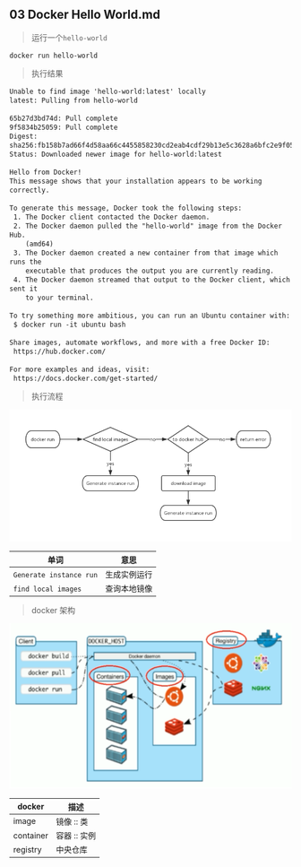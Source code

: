 ## 03 Docker Hello World.md

> 运行一个`hello-world`

```shell
docker run hello-world
```

> 执行结果

```shell
Unable to find image 'hello-world:latest' locally
latest: Pulling from hello-world

65b27d3bd74d: Pull complete
9f5834b25059: Pull complete
Digest: sha256:fb158b7ad66f4d58aa66c4455858230cd2eab4cdf29b13e5c3628a6bfc2e9f05
Status: Downloaded newer image for hello-world:latest

Hello from Docker!
This message shows that your installation appears to be working correctly.

To generate this message, Docker took the following steps:
 1. The Docker client contacted the Docker daemon.
 2. The Docker daemon pulled the "hello-world" image from the Docker Hub.
    (amd64)
 3. The Docker daemon created a new container from that image which runs the
    executable that produces the output you are currently reading.
 4. The Docker daemon streamed that output to the Docker client, which sent it
    to your terminal.

To try something more ambitious, you can run an Ubuntu container with:
 $ docker run -it ubuntu bash

Share images, automate workflows, and more with a free Docker ID:
 https://hub.docker.com/

For more examples and ideas, visit:
 https://docs.docker.com/get-started/
```

> 执行流程

![](img/docker-run.png)

| 单词                    | 意思         |
| ----------------------- | ------------ |
| `Generate instance run` | 生成实例运行 |
| `find local images`     | 查询本地镜像 |

> docker 架构

![](img/docker.png)

| docker    | 描述         |
| --------- | ------------ |
| image     | 镜像 :: 类   |
| container | 容器 :: 实例 |
| registry  | 中央仓库     |

